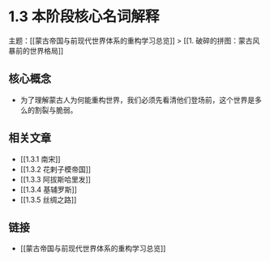 # 1.3 本阶段核心名词解释

主题：[[蒙古帝国与前现代世界体系的重构学习总览]] > [[1. 破碎的拼图：蒙古风暴前的世界格局]]

## 核心概念

- 为了理解蒙古人为何能重构世界，我们必须先看清他们登场前，这个世界是多么的割裂与脆弱。

## 相关文章

- [[1.3.1 南宋]]
- [[1.3.2 花剌子模帝国]]
- [[1.3.3 阿拔斯哈里发]]
- [[1.3.4 基辅罗斯]]
- [[1.3.5 丝绸之路]]

## 链接

- [[蒙古帝国与前现代世界体系的重构学习总览]]
